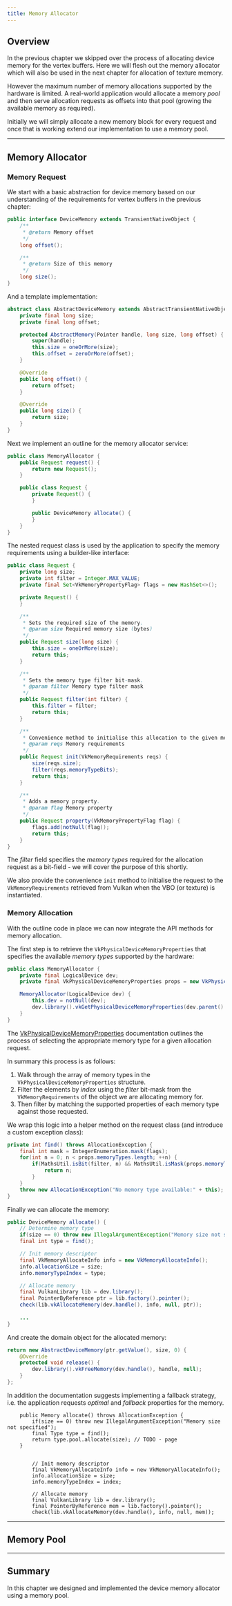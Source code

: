 ```yaml
---
title: Memory Allocator
---
```


## Overview

In the previous chapter we skipped over the process of allocating device memory for the vertex buffers.
Here we will flesh out the memory allocator which will also be used in the next chapter for allocation of texture memory.

However the maximum number of memory allocations supported by the hardware is limited.
A real-world application would allocate a memory _pool_ and then serve allocation requests as offsets into that pool (growing the available memory as required).

Initially we will simply allocate a new memory block for every request and once that is working extend our implementation to use a memory pool.

---

## Memory Allocator

### Memory Request

We start with a basic abstraction for device memory based on our understanding of the requirements for vertex buffers in the previous chapter:

```java
public interface DeviceMemory extends TransientNativeObject {
    /**
     * @return Memory offset
     */
    long offset();

    /**
     * @return Size of this memory
     */
    long size();
}
```

And a template implementation:

```java
abstract class AbstractDeviceMemory extends AbstractTransientNativeObject implements DeviceMemory {
    private final long size;
    private final long offset;

    protected AbstractMemory(Pointer handle, long size, long offset) {
        super(handle);
        this.size = oneOrMore(size);
        this.offset = zeroOrMore(offset);
    }

    @Override
    public long offset() {
        return offset;
    }

    @Override
    public long size() {
        return size;
    }
}
```

Next we implement an outline for the memory allocator service:

```java
public class MemoryAllocator {
    public Request request() {
        return new Request();
    }

    public class Request {
        private Request() {
        }

        public DeviceMemory allocate() {
        }
    }
}
```

The nested request class is used by the application to specify the memory requirements using a builder-like interface:

```java
public class Request {
    private long size;
    private int filter = Integer.MAX_VALUE;
    private final Set<VkMemoryPropertyFlag> flags = new HashSet<>();

    private Request() {
    }

    /**
     * Sets the required size of the memory.
     * @param size Required memory size (bytes)
     */
    public Request size(long size) {
        this.size = oneOrMore(size);
        return this;
    }

    /**
     * Sets the memory type filter bit-mask.
     * @param filter Memory type filter mask
     */
    public Request filter(int filter) {
        this.filter = filter;
        return this;
    }

    /**
     * Convenience method to initialise this allocation to the given memory requirements descriptor.
     * @param reqs Memory requirements
     */
    public Request init(VkMemoryRequirements reqs) {
        size(reqs.size);
        filter(reqs.memoryTypeBits);
        return this;
    }

    /**
     * Adds a memory property.
     * @param flag Memory property
     */
    public Request property(VkMemoryPropertyFlag flag) {
        flags.add(notNull(flag));
        return this;
    }
}
```

The _filter_ field specifies the _memory types_ required for the allocation request as a bit-field - we will cover the purpose of this shortly.

We also provide the convenience `init` method to initialise the request to the `VkMemoryRequirements` retrieved from Vulkan when the VBO (or texture) is instantiated.

### Memory Allocation

With the outline code in place we can now integrate the API methods for memory allocation.

The first step is to retrieve the `VkPhysicalDeviceMemoryProperties` that specifies the available _memory types_ supported by the hardware:

```java
public class MemoryAllocator {
    private final LogicalDevice dev;
    private final VkPhysicalDeviceMemoryProperties props = new VkPhysicalDeviceMemoryProperties();

    MemoryAllocator(LogicalDevice dev) {
        this.dev = notNull(dev);
        dev.library().vkGetPhysicalDeviceMemoryProperties(dev.parent().handle(), props);
    }
}
```

The [VkPhysicalDeviceMemoryProperties](https://www.khronos.org/registry/vulkan/specs/1.2-extensions/man/html/VkPhysicalDeviceMemoryProperties.html)
documentation outlines the process of selecting the appropriate memory type for a given allocation request.

In summary this process is as follows:
1. Walk through the array of memory types in the `VkPhysicalDeviceMemoryProperties` structure.
2. Filter the elements by _index_ using the _filter_ bit-mask from the `VkMemoryRequirements` of the object we are allocating memory for.
3. Then filter by matching the supported properties of each memory type against those requested.

We wrap this logic into a helper method on the request class (and introduce a custom exception class):

```java
private int find() throws AllocationException {
    final int mask = IntegerEnumeration.mask(flags);
    for(int n = 0; n < props.memoryTypes.length; ++n) {
        if(MathsUtil.isBit(filter, n) && MathsUtil.isMask(props.memoryTypes[n].propertyFlags, mask)) {
            return n;
        }
    }
    throw new AllocationException("No memory type available:" + this);
}
```

Finally we can allocate the memory:

```java
public DeviceMemory allocate() {
    // Determine memory type
    if(size == 0) throw new IllegalArgumentException("Memory size not specified");
    final int type = find();

    // Init memory descriptor
    final VkMemoryAllocateInfo info = new VkMemoryAllocateInfo();
    info.allocationSize = size;
    info.memoryTypeIndex = type;

    // Allocate memory
    final VulkanLibrary lib = dev.library();
    final PointerByReference ptr = lib.factory().pointer();
    check(lib.vkAllocateMemory(dev.handle(), info, null, ptr));
    
    ...
}
```

And create the domain object for the allocated memory:

```java
return new AbstractDeviceMemory(ptr.getValue(), size, 0) {
    @Override
    protected void release() {
        dev.library().vkFreeMemory(dev.handle(), handle, null);
    }
};
```








In addition the documentation suggests implementing a fallback strategy, i.e. the application requests _optimal_ and _fallback_ properties for the memory.











        public Memory allocate() throws AllocationException {
            if(size == 0) throw new IllegalArgumentException("Memory size not specified");
            final Type type = find();
            return type.pool.allocate(size); // TODO - page
        }


            // Init memory descriptor
            final VkMemoryAllocateInfo info = new VkMemoryAllocateInfo();
            info.allocationSize = size;
            info.memoryTypeIndex = index;

            // Allocate memory
            final VulkanLibrary lib = dev.library();
            final PointerByReference mem = lib.factory().pointer();
            check(lib.vkAllocateMemory(dev.handle(), info, null, mem));



---

## Memory Pool

---

## Summary

In this chapter we designed and implemented the device memory allocator using a memory pool.
